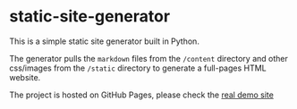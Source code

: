 # static-site-generator

This is a simple static site generator built in Python.

The generator pulls the `markdown` files from the `/content` directory and other css/images from the `/static` directory to generate a full-pages HTML website.

The project is hosted on GitHub Pages, please check the [real demo site](https://xavier-hsiao.github.io/static-site-generator/)
